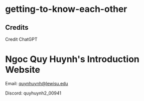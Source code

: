 # getting-to-know-each-other
## Credits
Credit ChatGPT
<!DOCTYPE html>
<html lang="en">
<head>
  <meta charset="UTF-8">
  <title>Eric Pogue's Introduction Website</title>
</head>
<body>
  <!-- Heading with preferred + last name -->
  <h1>Ngoc Quy Huynh's Introduction Website</h1>

  <!-- Lewis email address as an email link -->
  <p>Email: <a href="mailto:epogue@lewisu.edu">quynhuynh@lewisu.edu</a></p>

  <!-- Discord information -->
  <p>Discord: quyhuynh2_00941</p>
</body>
</html>
